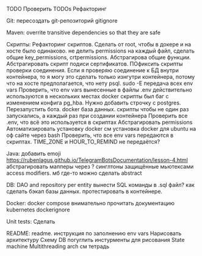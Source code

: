 TODO
Проверить TODOs
Рефакторинг

Git:
пересоздать git-репозиторий
gitignore

Maven:
overrite transitive dependencies so that they are safe

Скрипты:
Рефакторинг скриптов. Сделать от root, чтобы в докере и на хосте было одинаково. не делить permissions на каждый файл, сделать общие key_permissions, crtpermissions. Абстрагирова общие функции. Абстрагировать скрипт подиси сертификатов. ПОфиксить скрипты проверки соединения. Если я проверяю соединение к БД внутри контейнера, то я могу это сделать только изнгутри контейнера, потому что на хосте предполагается, что нету psql.
sudo -E передача всех env vars
Проверить, что env vars вынесенные в файлы .env действительно используются в нескольких местах
docker скрипты был баг с изменением конфига pg_hba. Нужно добавить строчку с postgres. Перезапустить бота.
docker база данных. скрипты чтобы не один раз запускались, а каждый раз при создании контейнера
Проверить все .env, что всё это используется в скриптах
Абстрагировать permissions
Автоматизировать установку docker см установка docker для ubuntu на оф сайте через bash
Проверить, что все env vars передаются в скриптах. TIME_ZONE и HOUR_TO_REMIND не передаётся?

Java:
добавить emoji https://rubenlagus.github.io/TelegramBotsDocumentation/lesson-4.html
абстрагировать мапперы через <T>?
синглтоны защищённые мьютексами
access modifiers. мб где-то можно сделать abstract

DB:
DAO and repository per entity
вынести SQL команды в .sql файл?
как сделать бэкап базы данных. протестировать в контейнере.

Docker:
docker compose внимательно прочитать документацию
kubernetes
dockerignore

Unit tests:
Сделать

README:
readme. инструкция по заполнению env vars
Нарисовать архитектуру
Схему DB погуглить инстурменты для рисования
State machine
Multithreading arch
см тетрадь